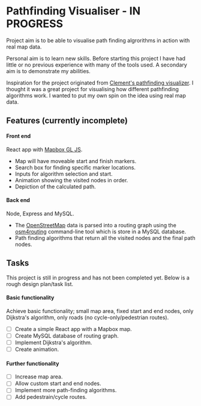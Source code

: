 # Pathfinding Visualiser - IN PROGRESS

Project aim is to be able to visualise path finding algrorithms in action with real map data.

Personal aim is to learn new skills. Before starting this project I have had little or no previous experience with many of the tools used.
A secondary aim is to demonstrate my abilities.

Inspiration for the project originated from [Clement's pathfinding visualizer](https://clementmihailescu.github.io/Pathfinding-Visualizer/).
I thought it was a great project for visualising how different pathfinding algorithms work.
I wanted to put my own spin on the idea using real map data.

## Features (currently incomplete)
#### Front end
React app with [Mapbox GL JS](https://www.mapbox.com/).
- Map will have moveable start and finish markers.
- Search box for finding specific marker locations.
- Inputs for algorithm selection and start.
- Animation showing the visited nodes in order.
- Depiction of the calculated path.

#### Back end
Node, Express and MySQL.
- The [OpenStreetMap](https://www.openstreetmap.org/) data is parsed into a routing graph using the [osm4routing](https://github.com/Tristramg/osm4routing) command-line tool which is store in a MySQL database.
- Path finding algorithms that return all the visited nodes and the final path nodes.


## Tasks
This project is still in progress and has not been completed yet.
Below is a rough design plan/task list.

#### Basic functionality
Achieve basic functionality; small map area, fixed start and end nodes, only Dijkstra's algorithm, only roads (no cycle-only/pedestrian routes).
- [ ] Create a simple React app with a Mapbox map.
- [ ] Create MySQL database of routing graph.
- [ ] Implement Dijkstra's algorithm.
- [ ] Create animation.

#### Further functionality
- [ ] Increase map area.
- [ ] Allow custom start and end nodes.
- [ ] Implement more path-finding algorithms.
- [ ] Add pedestrain/cycle routes.
